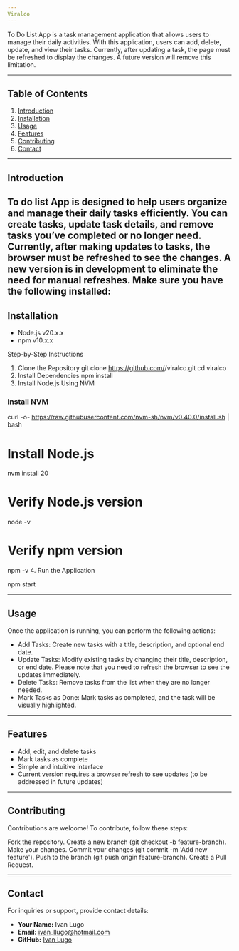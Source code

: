 ```yaml
---
Viralco
---
```


To Do List App is a task management application that allows users to manage their daily activities. With this application, users can add, delete, update, and view their tasks. Currently, after updating a task, the page must be refreshed to display the changes. A future version will remove this limitation.

---

## Table of Contents
1. [Introduction](#introduction)
2. [Installation](#installation)
3. [Usage](#usage)
4. [Features](#features)
5. [Contributing](#contributing)
6. [Contact](#contact)

---
Introduction
---

To do list App is designed to help users organize and manage their daily tasks efficiently. You can create tasks, update task details, and remove tasks you’ve completed or no longer need. Currently, after making updates to tasks, the browser must be refreshed to see the changes. A new version is in development to eliminate the need for manual refreshes.
Make sure you have the following installed:
---
Installation
---
- Node.js v20.x.x
- npm v10.x.x

Step-by-Step Instructions
1. Clone the Repository
git clone https://github.com/<your-username>/viralco.git
cd viralco
2. Install Dependencies
npm install
3. Install Node.js Using NVM
### Install NVM
curl -o- https://raw.githubusercontent.com/nvm-sh/nvm/v0.40.0/install.sh | bash

# Install Node.js
nvm install 20

# Verify Node.js version
node -v

# Verify npm version
npm -v
4. Run the Application

npm start

---
Usage
---
Once the application is running, you can perform the following actions:

- Add Tasks: Create new tasks with a title, description, and optional end date.
- Update Tasks: Modify existing tasks by changing their title, description, or end date. Please note that you need to refresh the browser to see the updates immediately.
- Delete Tasks: Remove tasks from the list when they are no longer needed.
- Mark Tasks as Done: Mark tasks as completed, and the task will be visually highlighted.
---
Features
---
- Add, edit, and delete tasks
- Mark tasks as complete
- Simple and intuitive interface
- Current version requires a browser refresh to see updates (to be addressed in future updates)
---
Contributing
---
Contributions are welcome! To contribute, follow these steps:

Fork the repository.
Create a new branch (git checkout -b feature-branch).
Make your changes.
Commit your changes (git commit -m 'Add new feature').
Push to the branch (git push origin feature-branch).
Create a Pull Request.

---
Contact
---
For inquiries or support, provide contact details:
- **Your Name:** Ivan Lugo
- **Email:** ivan_llugo@hotmail.com
- **GitHub:** [Ivan Lugo](https://github.com/<your-github-username>)
